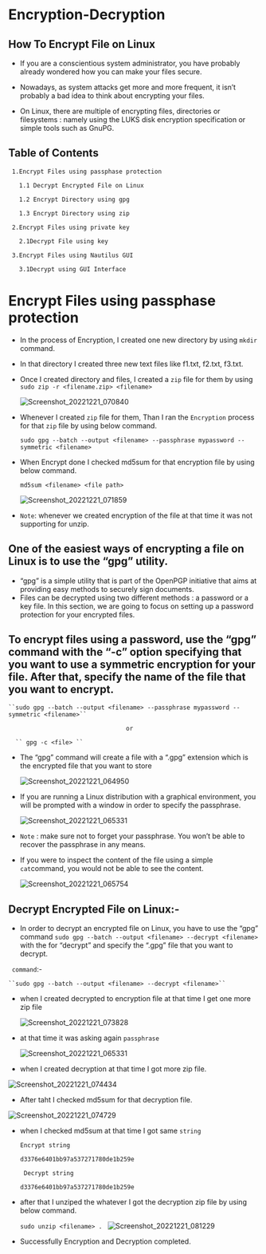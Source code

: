 # Encryption-Decryption

## How To Encrypt File on Linux

 * If you are a conscientious system administrator, you have probably already wondered how you can make your files secure.

 * Nowadays, as system attacks get more and more frequent, it isn’t probably a bad idea to think about encrypting your files.

 * On Linux, there are multiple of encrypting files, directories or filesystems : namely using the LUKS disk encryption specification  or simple tools such as GnuPG.

## Table of Contents

     1.Encrypt Files using passphase protection

       1.1 Decrypt Encrypted File on Linux

       1.2 Encrypt Directory using gpg

       1.3 Encrypt Directory using zip

     2.Encrypt Files using private key

       2.1Decrypt File using key

     3.Encrypt Files using Nautilus GUI

       3.1Decrypt using GUI Interface


# Encrypt Files using passphase protection

  * In the process of Encryption, I created one new directory by using ``mkdir`` command.

  * In that directory I created three new text files like f1.txt, f2.txt, f3.txt.

  * Once I created directory and files, I created a ``zip`` file for them by using ``sudo zip -r <filename.zip> <filename>`` 

    ![Screenshot_20221221_070840](https://user-images.githubusercontent.com/116748521/208918473-2839fa8b-f0ff-4054-828b-65fb89e2769a.png)

  * Whenever I created `zip` file for them, Than I ran the ``Encryption`` process for that `zip` file by using below command.
   
      ``sudo gpg --batch --output <filename> --passphrase mypassword --symmetric <filename>``
  * When Encrypt done I checked md5sum for that encryption file by using below command.
   
       ``md5sum <filename> <file path> ``
	
	![Screenshot_20221221_071859](https://user-images.githubusercontent.com/116748521/208920601-cf28003e-2eca-4716-9b0c-1a0a5cfb7dc5.png)

  * ``Note``: whenever we created encryption of the file at that time it was not supporting for unzip.
 
## One of the easiest ways of encrypting a file on Linux is to use the “gpg” utility.

   * “gpg” is a simple utility that is part of the OpenPGP initiative that aims at providing easy methods to securely sign documents.  
   * Files can be decrypted using two different methods : a password or a key file. In this section, we are going to focus on setting up a password protection for your encrypted files.

## To encrypt files using a password, use the “gpg” command with the “-c” option specifying that you want to use a symmetric encryption   for your file. After that, specify the name of the file that you want to encrypt.

    ``sudo gpg --batch --output <filename> --passphrase mypassword --symmetric <filename>``

                                     or

      `` gpg -c <file> ``

 * The “gpg” command will create a file with a “.gpg” extension which is the encrypted file that you want to store
 
   ![Screenshot_20221221_064950](https://user-images.githubusercontent.com/116748521/208915073-7f275099-0121-4764-bd64-9e33c77c4dab.png)

 * If you are running a Linux distribution with a graphical environment, you will be prompted with a window in order to specify the passphrase.
   
   ![Screenshot_20221221_065331](https://user-images.githubusercontent.com/116748521/208915478-c0df4097-a5bd-4a9e-8a81-78a1c779cac8.png)

 * ``Note`` : make sure not to forget your passphrase. You won’t be able to recover the passphrase in any means.

 * If you were to inspect the content of the file using a simple ``cat``command, you would not be able to see the content.

    ![Screenshot_20221221_065754](https://user-images.githubusercontent.com/116748521/208916331-a5b23b54-a94d-43cc-a99b-fe141fd1d4e3.png)


 ## Decrypt Encrypted File on Linux:-

  *  In order to decrypt an encrypted file on Linux, you have to use the “gpg” command ``sudo gpg --batch --output <filename> --decrypt <filename>`` with the  for “decrypt” and specify the “.gpg” file that you want to decrypt.

  `` command``:-
   
    ``sudo gpg --batch --output <filename> --decrypt <filename>``
	
 * when I created decrypted to encryption file at that time I get one more zip file  	
   
    ![Screenshot_20221221_073828](https://user-images.githubusercontent.com/116748521/208924594-9f78b2fe-16ac-43cb-b619-a7f1b7f3b521.png)

 * at that time it was asking again ``passphrase``
 
   ![Screenshot_20221221_065331](https://user-images.githubusercontent.com/116748521/208925491-3cadcc37-63da-45c0-9a93-478c5c939c61.png)

 * when I created decryption at that time I got more zip file.
  
  ![Screenshot_20221221_074434](https://user-images.githubusercontent.com/116748521/208925782-a84b8bb2-1be4-427a-8f1b-adf74eae0aac.png)

 * After taht I checked md5sum for that decryption file.

  ![Screenshot_20221221_074729](https://user-images.githubusercontent.com/116748521/208926360-f3fea5f3-9f6c-449b-b53f-107cd50f0d0c.png)
 
 * when I checked md5sum at that time I got same ``string`` 
   
    ``Encrypt string``
    
	   d3376e6401bb97a537271780de1b259e
	
	`` Decrypt string``
	
	   d3376e6401bb97a537271780de1b259e
	   
 * after that I unziped the whatever I got the decryption zip file by using below command.
 
     ``sudo unzip <filename> . ``
     ![Screenshot_20221221_081229](https://user-images.githubusercontent.com/116748521/208931523-5f1b20de-d948-4bd5-b65e-b58c91cfddc3.png)

  * Successfully Encryption and Decryption completed.  
